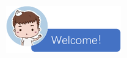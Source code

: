 <p align="center">
<img src="welcome.png" width="300"/>  
</p>
<br>
<!--<h1 align="center">何鹏涛的Java笔记</h1>-->
	
[^_^]:
	[常用资源](https://shimo.im/docs/MuiACIg1HlYfVxrj/)
[^_^]:
	[GitHub](https://github.com/Snailclimb/docsify-demo)
[开始阅读](#何鹏涛的Java笔记)


